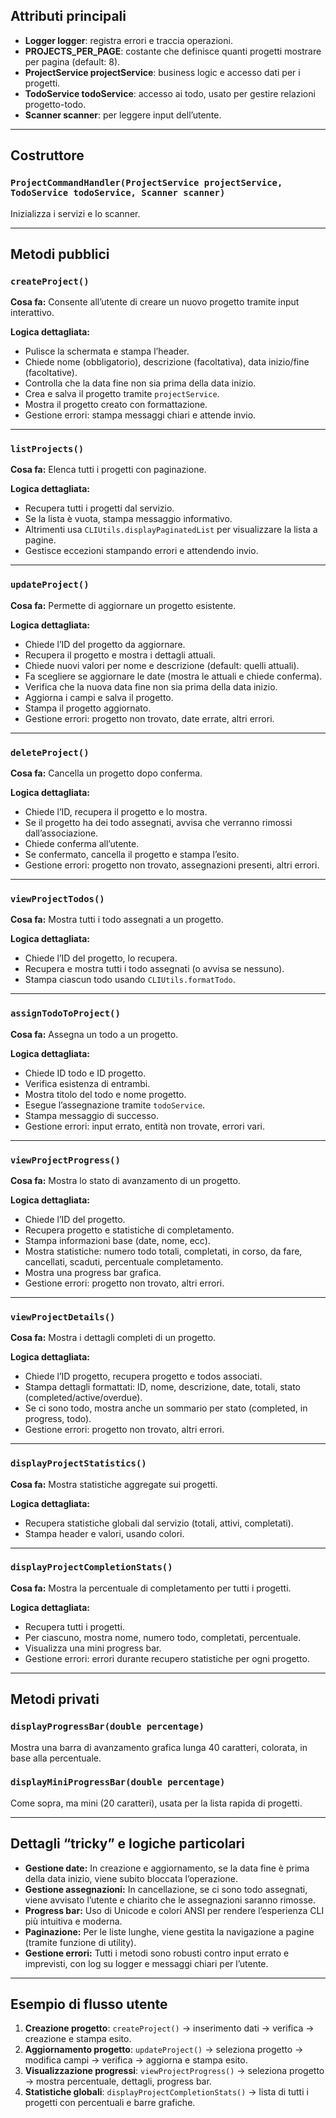 ## Attributi principali

- **Logger logger**: registra errori e traccia operazioni.
- **PROJECTS_PER_PAGE**: costante che definisce quanti progetti mostrare per pagina (default: 8).
- **ProjectService projectService**: business logic e accesso dati per i progetti.
- **TodoService todoService**: accesso ai todo, usato per gestire relazioni progetto-todo.
- **Scanner scanner**: per leggere input dell’utente.

---

## Costruttore

### `ProjectCommandHandler(ProjectService projectService, TodoService todoService, Scanner scanner)`
Inizializza i servizi e lo scanner.

---

## Metodi pubblici

### `createProject()`
**Cosa fa:** Consente all’utente di creare un nuovo progetto tramite input interattivo.

**Logica dettagliata:**
- Pulisce la schermata e stampa l’header.
- Chiede nome (obbligatorio), descrizione (facoltativa), data inizio/fine (facoltative).
- Controlla che la data fine non sia prima della data inizio.
- Crea e salva il progetto tramite `projectService`.
- Mostra il progetto creato con formattazione.
- Gestione errori: stampa messaggi chiari e attende invio.

---

### `listProjects()`
**Cosa fa:** Elenca tutti i progetti con paginazione.

**Logica dettagliata:**
- Recupera tutti i progetti dal servizio.
- Se la lista è vuota, stampa messaggio informativo.
- Altrimenti usa `CLIUtils.displayPaginatedList` per visualizzare la lista a pagine.
- Gestisce eccezioni stampando errori e attendendo invio.

---

### `updateProject()`
**Cosa fa:** Permette di aggiornare un progetto esistente.

**Logica dettagliata:**
- Chiede l’ID del progetto da aggiornare.
- Recupera il progetto e mostra i dettagli attuali.
- Chiede nuovi valori per nome e descrizione (default: quelli attuali).
- Fa scegliere se aggiornare le date (mostra le attuali e chiede conferma).
- Verifica che la nuova data fine non sia prima della data inizio.
- Aggiorna i campi e salva il progetto.
- Stampa il progetto aggiornato.
- Gestione errori: progetto non trovato, date errate, altri errori.

---

### `deleteProject()`
**Cosa fa:** Cancella un progetto dopo conferma.

**Logica dettagliata:**
- Chiede l’ID, recupera il progetto e lo mostra.
- Se il progetto ha dei todo assegnati, avvisa che verranno rimossi dall’associazione.
- Chiede conferma all’utente.
- Se confermato, cancella il progetto e stampa l’esito.
- Gestione errori: progetto non trovato, assegnazioni presenti, altri errori.

---

### `viewProjectTodos()`
**Cosa fa:** Mostra tutti i todo assegnati a un progetto.

**Logica dettagliata:**
- Chiede l’ID del progetto, lo recupera.
- Recupera e mostra tutti i todo assegnati (o avvisa se nessuno).
- Stampa ciascun todo usando `CLIUtils.formatTodo`.

---

### `assignTodoToProject()`
**Cosa fa:** Assegna un todo a un progetto.

**Logica dettagliata:**
- Chiede ID todo e ID progetto.
- Verifica esistenza di entrambi.
- Mostra titolo del todo e nome progetto.
- Esegue l’assegnazione tramite `todoService`.
- Stampa messaggio di successo.
- Gestione errori: input errato, entità non trovate, errori vari.

---

### `viewProjectProgress()`
**Cosa fa:** Mostra lo stato di avanzamento di un progetto.

**Logica dettagliata:**
- Chiede l’ID del progetto.
- Recupera progetto e statistiche di completamento.
- Stampa informazioni base (date, nome, ecc).
- Mostra statistiche: numero todo totali, completati, in corso, da fare, cancellati, scaduti, percentuale completamento.
- Mostra una progress bar grafica.
- Gestione errori: progetto non trovato, altri errori.

---

### `viewProjectDetails()`
**Cosa fa:** Mostra i dettagli completi di un progetto.

**Logica dettagliata:**
- Chiede l’ID progetto, recupera progetto e todos associati.
- Stampa dettagli formattati: ID, nome, descrizione, date, totali, stato (completed/active/overdue).
- Se ci sono todo, mostra anche un sommario per stato (completed, in progress, todo).
- Gestione errori: progetto non trovato, altri errori.

---

### `displayProjectStatistics()`
**Cosa fa:** Mostra statistiche aggregate sui progetti.

**Logica dettagliata:**
- Recupera statistiche globali dal servizio (totali, attivi, completati).
- Stampa header e valori, usando colori.

---

### `displayProjectCompletionStats()`
**Cosa fa:** Mostra la percentuale di completamento per tutti i progetti.

**Logica dettagliata:**
- Recupera tutti i progetti.
- Per ciascuno, mostra nome, numero todo, completati, percentuale.
- Visualizza una mini progress bar.
- Gestione errori: errori durante recupero statistiche per ogni progetto.

---

## Metodi privati

### `displayProgressBar(double percentage)`
Mostra una barra di avanzamento grafica lunga 40 caratteri, colorata, in base alla percentuale.

### `displayMiniProgressBar(double percentage)`
Come sopra, ma mini (20 caratteri), usata per la lista rapida di progetti.

---

## Dettagli “tricky” e logiche particolari

- **Gestione date:** In creazione e aggiornamento, se la data fine è prima della data inizio, viene subito bloccata l’operazione.
- **Gestione assegnazioni:** In cancellazione, se ci sono todo assegnati, viene avvisato l’utente e chiarito che le assegnazioni saranno rimosse.
- **Progress bar:** Uso di Unicode e colori ANSI per rendere l’esperienza CLI più intuitiva e moderna.
- **Paginazione:** Per le liste lunghe, viene gestita la navigazione a pagine (tramite funzione di utility).
- **Gestione errori:** Tutti i metodi sono robusti contro input errato e imprevisti, con log su logger e messaggi chiari per l’utente.

---

## Esempio di flusso utente

1. **Creazione progetto**: `createProject()` → inserimento dati → verifica → creazione e stampa esito.
2. **Aggiornamento progetto**: `updateProject()` → seleziona progetto → modifica campi → verifica → aggiorna e stampa esito.
3. **Visualizzazione progressi**: `viewProjectProgress()` → seleziona progetto → mostra percentuale, dettagli, progress bar.
4. **Statistiche globali**: `displayProjectCompletionStats()` → lista di tutti i progetti con percentuali e barre grafiche.
